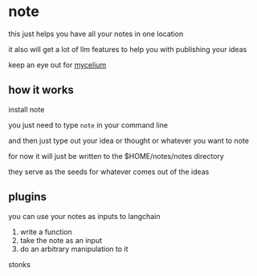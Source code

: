 # note

this just helps you have all your notes in one location

it also will get a lot of llm features to help you with publishing your ideas

keep an eye out for [mycelium](https://github.com/hyphalnet/mycelium)

## how it works

install note

you just need to type `note` in your command line

and then just type out your idea or thought or whatever you want to note

for now it will just be written to the $HOME/notes/notes directory

they serve as the seeds for whatever comes out of the ideas

## plugins

you can use your notes as inputs to langchain

1. write a function
2. take the note as an input
3. do an arbitrary manipulation to it

stonks
